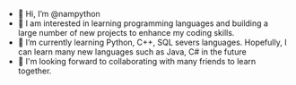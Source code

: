 - 👋 Hi, I’m @nampython
- 👀 I am interested in learning programming languages and building a large number of new projects to enhance my coding skills.
- 🌱 I’m currently learning Python, C++, SQL severs languages. Hopefully, I can learn many new languages such as Java, C# in the future
- 💞️ I'm looking forward to collaborating with many friends to learn together.
<!---
nampython/nampython is a ✨ special ✨ repository because its `README.md` (this file) appears on your GitHub profile.
You can click the Preview link to take a look at your changes.
--->
